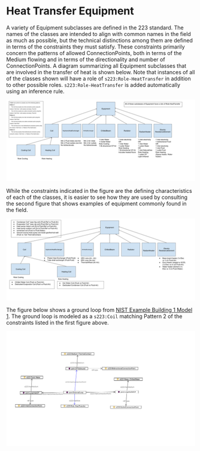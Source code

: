 # Heat Transfer Equipment

A variety of Equipment subclasses are defined in the 223 standard. The names of the classes are 
intended to align with common names in the field as much as possible, but the technical distinctions 
among them are defined in terms of the constraints they must satisfy. These constraints primarily 
concern the patterns of allowed ConnectionPoints, both in terms of the Medium flowing and in terms of 
the directionality and number of ConnectionPoints. A diagram summarizing all Equipment subclasses that 
are involved in the transfer of heat is shown below. Note that instances of all of the classes shown 
will have a role of `s223:Role-HeatTransfer` in addition to other possible roles. `s223:Role-HeatTransfer` is added 
automatically using an inference rule.

![HeatExchangeConstraints](images/explanation-HeatExchangers-constraints.png)

While the constraints indicated in the figure are the defining characteristics of each of the classes, 
it is easier to see how they are used by consulting the second figure that shows examples of 
equipment commonly found in the field.

![HeatExchangeExamples](images/explanation-HeatExchangers-examples.png)

The figure below shows a ground loop from [NIST Example Building 1 Model 1](https://models.open223.info/examples/nist-bdg1-1.html#). The ground loop is modeled as 
a `s223:Coil` matching Pattern 2 of the constraints listed in the first figure above. 

![GroundLoopCoil](images/explanation-GroundLoopExample.png)

